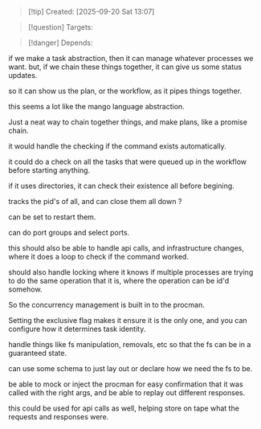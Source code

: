 
>[!tip] Created: [2025-09-20 Sat 13:07]

>[!question] Targets: 

>[!danger] Depends: 

if we make a task abstraction, then it can manage whatever processes we want.
but, if we chain these things together, it can give us some status updates.

so it can show us the plan, or the workflow, as it pipes things together.

this seems a lot like the mango language abstraction.

Just a neat way to chain together things, and make plans, like a promise chain.

it would handle the checking if the command exists automatically.

it could do a check on all the tasks that were queued up in the workflow before starting anything.

if it uses directories, it can check their existence all before begining.

tracks the pid's of all, and can close them all down ?

can be set to restart them.

can do port groups and select ports.

this should also be able to handle api calls, and infrastructure changes, where it does a loop to check if the command worked.

should also handle locking where it knows if multiple processes are trying to do the same operation that it is, where the operation can be id'd somehow.

So the concurrency management is built in to the procman.

Setting the exclusive flag makes it ensure it is the only one, and you can configure how it determines task identity.

handle things like fs manipulation, removals, etc so that the fs can be in a guaranteed state.

can use some schema to just lay out or declare how we need the fs to be.

be able to mock or inject the procman for easy confirmation that it was called with the right args, and be able to replay out different responses.

this could be used for api calls as well, helping store on tape what the requests and responses were.